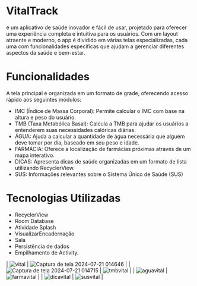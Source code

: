 # VitalTrack 
é um aplicativo de saúde inovador e fácil de usar, projetado para oferecer uma experiência completa e intuitiva para os usuários. Com um layout atraente e moderno, o app é dividido em várias telas especializadas, 
cada uma com funcionalidades específicas que ajudam a gerenciar diferentes aspectos da saúde e bem-estar.

 # Funcionalidades
 A tela principal é organizada em um formato de grade, oferecendo acesso rápido aos seguintes módulos:
 - IMC (Índice de Massa Corporal): Permite calcular o IMC com base na altura e peso do usuário.
 - TMB (Taxa Metabólica Basal): Calcula a TMB para ajudar os usuários a entenderem suas necessidades calóricas diárias.
 - ÁGUA: Ajuda a calcular a quantidade de água necessária que alguém deve tomar por dia, baseado em seu peso e idade.
 - FARMÁCIA: Oferece a localização de farmácias próximas através de um mapa interativo.
 - DICAS: Apresenta dicas de saúde organizadas em um formato de lista utilizando RecyclerView.
 - SUS: Informações relevantes sobre o Sistema Único de Saúde (SUS)

# Tecnologias Utilizadas
- RecyclerView
- Room Database
- Atividade Splash
- VisualizarEncadernação
- Sala
- Persistência de dados
- Empilhamento de Activity.









| ![vital](https://github.com/user-attachments/assets/22dc1146-92b4-4475-b69f-e1f051e1e538) | ![Captura de tela 2024-07-21 014646](https://github.com/user-attachments/assets/b5628fdb-cc3c-42b9-8816-b98d4f34cbaa) |
| ![Captura de tela 2024-07-21 014715](https://github.com/user-attachments/assets/946243e1-099c-4152-baf8-c6efc91d9542) | ![tmbvital](https://github.com/user-attachments/assets/4bcf38f7-2dac-46d6-bfd6-c4b1e501f9fc) |
| ![aguavital](https://github.com/user-attachments/assets/48fec810-b7f5-4d86-9c52-cc353bb8d124) | ![farmavital](https://github.com/user-attachments/assets/4dae1011-29cb-48be-ae3c-58cf01c45e20) |
| ![dicavital](https://github.com/user-attachments/assets/36149930-28ff-4fc5-bbae-60e1eec6fcc2) | ![susvital](https://github.com/user-attachments/assets/4def43c7-a6d0-4568-baa5-6c60d7958422) |









